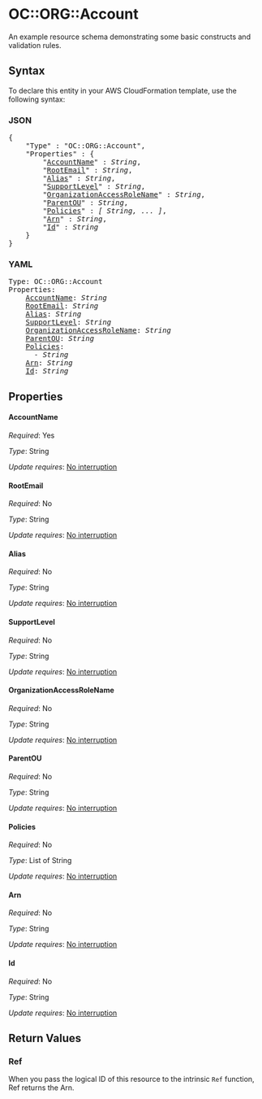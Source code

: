 # OC::ORG::Account

An example resource schema demonstrating some basic constructs and validation rules.

## Syntax

To declare this entity in your AWS CloudFormation template, use the following syntax:

### JSON

<pre>
{
    "Type" : "OC::ORG::Account",
    "Properties" : {
        "<a href="#accountname" title="AccountName">AccountName</a>" : <i>String</i>,
        "<a href="#rootemail" title="RootEmail">RootEmail</a>" : <i>String</i>,
        "<a href="#alias" title="Alias">Alias</a>" : <i>String</i>,
        "<a href="#supportlevel" title="SupportLevel">SupportLevel</a>" : <i>String</i>,
        "<a href="#organizationaccessrolename" title="OrganizationAccessRoleName">OrganizationAccessRoleName</a>" : <i>String</i>,
        "<a href="#parentou" title="ParentOU">ParentOU</a>" : <i>String</i>,
        "<a href="#policies" title="Policies">Policies</a>" : <i>[ String, ... ]</i>,
        "<a href="#arn" title="Arn">Arn</a>" : <i>String</i>,
        "<a href="#id" title="Id">Id</a>" : <i>String</i>
    }
}
</pre>

### YAML

<pre>
Type: OC::ORG::Account
Properties:
    <a href="#accountname" title="AccountName">AccountName</a>: <i>String</i>
    <a href="#rootemail" title="RootEmail">RootEmail</a>: <i>String</i>
    <a href="#alias" title="Alias">Alias</a>: <i>String</i>
    <a href="#supportlevel" title="SupportLevel">SupportLevel</a>: <i>String</i>
    <a href="#organizationaccessrolename" title="OrganizationAccessRoleName">OrganizationAccessRoleName</a>: <i>String</i>
    <a href="#parentou" title="ParentOU">ParentOU</a>: <i>String</i>
    <a href="#policies" title="Policies">Policies</a>: <i>
      - String</i>
    <a href="#arn" title="Arn">Arn</a>: <i>String</i>
    <a href="#id" title="Id">Id</a>: <i>String</i>
</pre>

## Properties

#### AccountName

_Required_: Yes

_Type_: String

_Update requires_: [No interruption](https://docs.aws.amazon.com/AWSCloudFormation/latest/UserGuide/using-cfn-updating-stacks-update-behaviors.html#update-no-interrupt)

#### RootEmail

_Required_: No

_Type_: String

_Update requires_: [No interruption](https://docs.aws.amazon.com/AWSCloudFormation/latest/UserGuide/using-cfn-updating-stacks-update-behaviors.html#update-no-interrupt)

#### Alias

_Required_: No

_Type_: String

_Update requires_: [No interruption](https://docs.aws.amazon.com/AWSCloudFormation/latest/UserGuide/using-cfn-updating-stacks-update-behaviors.html#update-no-interrupt)

#### SupportLevel

_Required_: No

_Type_: String

_Update requires_: [No interruption](https://docs.aws.amazon.com/AWSCloudFormation/latest/UserGuide/using-cfn-updating-stacks-update-behaviors.html#update-no-interrupt)

#### OrganizationAccessRoleName

_Required_: No

_Type_: String

_Update requires_: [No interruption](https://docs.aws.amazon.com/AWSCloudFormation/latest/UserGuide/using-cfn-updating-stacks-update-behaviors.html#update-no-interrupt)

#### ParentOU

_Required_: No

_Type_: String

_Update requires_: [No interruption](https://docs.aws.amazon.com/AWSCloudFormation/latest/UserGuide/using-cfn-updating-stacks-update-behaviors.html#update-no-interrupt)

#### Policies

_Required_: No

_Type_: List of String

_Update requires_: [No interruption](https://docs.aws.amazon.com/AWSCloudFormation/latest/UserGuide/using-cfn-updating-stacks-update-behaviors.html#update-no-interrupt)

#### Arn

_Required_: No

_Type_: String

_Update requires_: [No interruption](https://docs.aws.amazon.com/AWSCloudFormation/latest/UserGuide/using-cfn-updating-stacks-update-behaviors.html#update-no-interrupt)

#### Id

_Required_: No

_Type_: String

_Update requires_: [No interruption](https://docs.aws.amazon.com/AWSCloudFormation/latest/UserGuide/using-cfn-updating-stacks-update-behaviors.html#update-no-interrupt)

## Return Values

### Ref

When you pass the logical ID of this resource to the intrinsic `Ref` function, Ref returns the Arn.
